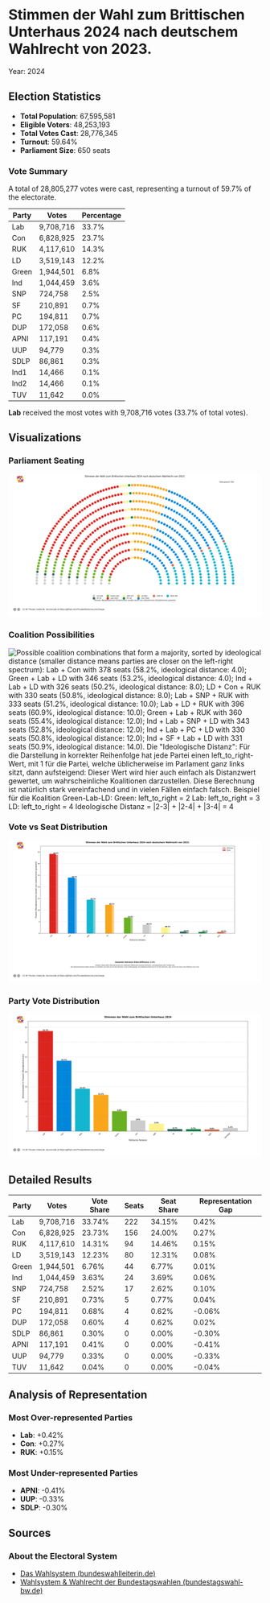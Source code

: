 # Stimmen der Wahl zum Brittischen Unterhaus 2024 nach deutschem Wahlrecht von 2023.
Year: 2024

## Election Statistics
- **Total Population**: 67,595,581
- **Eligible Voters**: 48,253,193
- **Total Votes Cast**: 28,776,345
- **Turnout**: 59.64%
- **Parliament Size**: 650 seats

### Vote Summary

A total of 28,805,277 votes were cast, representing a turnout of 59.7% of the electorate.

| Party | Votes | Percentage |
|-------|--------|------------|
| Lab | 9,708,716 | 33.7% |
| Con | 6,828,925 | 23.7% |
| RUK | 4,117,610 | 14.3% |
| LD | 3,519,143 | 12.2% |
| Green | 1,944,501 | 6.8% |
| Ind | 1,044,459 | 3.6% |
| SNP | 724,758 | 2.5% |
| SF | 210,891 | 0.7% |
| PC | 194,811 | 0.7% |
| DUP | 172,058 | 0.6% |
| APNI | 117,191 | 0.4% |
| UUP | 94,779 | 0.3% |
| SDLP | 86,861 | 0.3% |
| Ind1 | 14,466 | 0.1% |
| Ind2 | 14,466 | 0.1% |
| TUV | 11,642 | 0.0% |

**Lab** received the most votes with 9,708,716 votes (33.7% of total votes).

## Visualizations
### Parliament Seating
![Parliament seating arrangement with 650 total seats. Parties from left to right: Ind with 24 seats (3.7%), SF with 5 seats (0.8%), Green with 44 seats (6.8%), Lab with 222 seats (34.2%), SNP with 17 seats (2.6%), PC with 4 seats (0.6%), LD with 80 seats (12.3%), Con with 156 seats (24.0%), DUP with 4 seats (0.6%), RUK with 94 seats (14.5%). Hinweis: Mandatsstimmen (Erststimmen) werden (auch) wie Listenstimmen (Zweitstimmen) gewertet](../plots/uk2024_germany_parliament.png)

### Coalition Possibilities
![Possible coalition combinations that form a majority, sorted by ideological distance (smaller distance means parties are closer on the left-right spectrum): Lab + Con with 378 seats (58.2%, ideological distance: 4.0); Green + Lab + LD with 346 seats (53.2%, ideological distance: 4.0); Ind + Lab + LD with 326 seats (50.2%, ideological distance: 8.0); LD + Con + RUK with 330 seats (50.8%, ideological distance: 8.0); Lab + SNP + RUK with 333 seats (51.2%, ideological distance: 10.0); Lab + LD + RUK with 396 seats (60.9%, ideological distance: 10.0); Green + Lab + RUK with 360 seats (55.4%, ideological distance: 12.0); Ind + Lab + SNP + LD with 343 seats (52.8%, ideological distance: 12.0); Ind + Lab + PC + LD with 330 seats (50.8%, ideological distance: 12.0); Ind + SF + Lab + LD with 331 seats (50.9%, ideological distance: 14.0). Die "Ideologische Distanz": Für die Darstellung in korrekter Reihenfolge hat jede Partei einen left_to_right-Wert, mit 1 für die Partei, welche üblicherweise im Parlament ganz links sitzt, dann aufsteigend: Dieser Wert wird hier auch einfach als Distanzwert gewertet, um wahrscheinliche Koalitionen darzustellen. Diese Berechnung ist natürlich stark vereinfachend und in vielen Fällen einfach falsch.  Beispiel für die Koalition Green-Lab-LD: Green: left_to_right = 2 Lab: left_to_right = 3 LD: left_to_right = 4 Ideologische Distanz = |2-3| + |2-4| + |3-4| = 4](../plots/uk2024_germany_coalitions.png)

### Vote vs Seat Distribution
![Bar chart comparing each party's vote percentage (darker bars) with their seat percentage (lighter bars). Parties with significant differences: Total vote-seat difference: 2.3%. (Mandatsstimmen werden wie Listenstimmen gewertet)](../plots/uk2024_germany_vote_seat_distribution.png)

### Party Vote Distribution
![Bar chart showing the percentage of votes received by each party, including parties that did not receive seats. Parties ordered by vote share (descending): Lab: 33.7%, Con: 23.7%, RUK: 14.3%, LD: 12.2%, Green: 6.8%, Ind: 3.6%, SNP: 2.5%, SF: 0.7%, PC: 0.7%, DUP: 0.6%, Sonstige: 1.1%. (Mandatsstimmen)](../plots/uk2024_germany_vote_distribution.png)

## Detailed Results
| Party | Votes | Vote Share | Seats | Seat Share | Representation Gap |
|-------|--------|------------|-------|------------|-------------------|
| Lab | 9,708,716 | 33.74% | 222 | 34.15% | 0.42% |
| Con | 6,828,925 | 23.73% | 156 | 24.00% | 0.27% |
| RUK | 4,117,610 | 14.31% | 94 | 14.46% | 0.15% |
| LD | 3,519,143 | 12.23% | 80 | 12.31% | 0.08% |
| Green | 1,944,501 | 6.76% | 44 | 6.77% | 0.01% |
| Ind | 1,044,459 | 3.63% | 24 | 3.69% | 0.06% |
| SNP | 724,758 | 2.52% | 17 | 2.62% | 0.10% |
| SF | 210,891 | 0.73% | 5 | 0.77% | 0.04% |
| PC | 194,811 | 0.68% | 4 | 0.62% | -0.06% |
| DUP | 172,058 | 0.60% | 4 | 0.62% | 0.02% |
| SDLP | 86,861 | 0.30% | 0 | 0.00% | -0.30% |
| APNI | 117,191 | 0.41% | 0 | 0.00% | -0.41% |
| UUP | 94,779 | 0.33% | 0 | 0.00% | -0.33% |
| TUV | 11,642 | 0.04% | 0 | 0.00% | -0.04% |

## Analysis of Representation
### Most Over-represented Parties
- **Lab**: +0.42%
- **Con**: +0.27%
- **RUK**: +0.15%

### Most Under-represented Parties
- **APNI**: -0.41%
- **UUP**: -0.33%
- **SDLP**: -0.30%

## Sources

### About the Electoral System
- [Das Wahlsystem (bundeswahlleiterin.de)](https://www.bundeswahlleiterin.de/bundestagswahlen/2025/informationen-waehler/wahlsystem.html#48635498-9ca6-4a2b-b374-969e5b8371ac)
- [Wahlsystem & Wahlrecht der Bundestagswahlen (bundestagswahl-bw.de)](https://www.bundestagswahl-bw.de/wahlsystem#c116523)